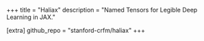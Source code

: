 +++
title = "Haliax"
description = "Named Tensors for Legible Deep Learning in JAX."

[extra]
github_repo = "stanford-crfm/haliax"
+++